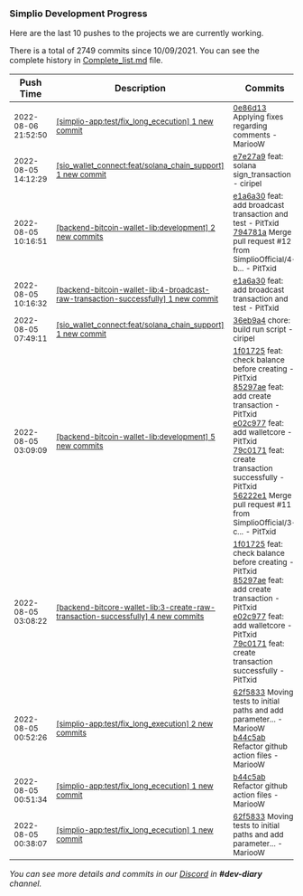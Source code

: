 
### Simplio Development Progress

Here are the last 10 pushes to the projects we are currently working.

There is a total of 2749 commits since 10/09/2021. You can see the complete history in
 [Complete_list.md](Complete_list.md) file.

| Push Time | Description | Commits |
| --- | --- | --- |
| <sub>2022-08-06 21:52:50</sub> | <sub>[[simplio-app:test/fix\_long\_ececution] 1 new commit](https://github.com/SimplioOfficial/simplio-app/commit/0e86d13fadf51d1cd1c3e62b5908f6394a03f28a)</sub> | <sub>[0e86d13](https://github.com/SimplioOfficial/simplio-app/commit/0e86d13fadf51d1cd1c3e62b5908f6394a03f28a) Applying fixes regarding comments - MariooW</sub> |
| <sub>2022-08-05 14:12:29</sub> | <sub>[[sio_wallet_connect:feat/solana\_chain\_support] 1 new commit](https://github.com/SimplioOfficial/sio_wallet_connect/commit/e7e27a9321a1f7cfb426ac3ee5695ce7c1e51d77)</sub> | <sub>[e7e27a9](https://github.com/SimplioOfficial/sio_wallet_connect/commit/e7e27a9321a1f7cfb426ac3ee5695ce7c1e51d77) feat: solana sign_transaction - ciripel</sub> |
| <sub>2022-08-05 10:16:51</sub> | <sub>[[backend-bitcoin-wallet-lib:development] 2 new commits](https://github.com/SimplioOfficial/backend-bitcoin-wallet-lib/compare/56222e12f747...794781ad331b)</sub> | <sub>[e1a6a30](https://github.com/SimplioOfficial/backend-bitcoin-wallet-lib/commit/e1a6a3013576546a530fc9b64ac3810fad2d09b1) feat: add broadcast transaction and test - PitTxid<br>[794781a](https://github.com/SimplioOfficial/backend-bitcoin-wallet-lib/commit/794781ad331b50fe574cfae72530a9bd04ea4b86) Merge pull request #12 from SimplioOfficial/4-b... - PitTxid</sub> |
| <sub>2022-08-05 10:16:32</sub> | <sub>[[backend-bitcoin-wallet-lib:4\-broadcast\-raw\-transaction\-successfully] 1 new commit](https://github.com/SimplioOfficial/backend-bitcoin-wallet-lib/commit/e1a6a3013576546a530fc9b64ac3810fad2d09b1)</sub> | <sub>[e1a6a30](https://github.com/SimplioOfficial/backend-bitcoin-wallet-lib/commit/e1a6a3013576546a530fc9b64ac3810fad2d09b1) feat: add broadcast transaction and test - PitTxid</sub> |
| <sub>2022-08-05 07:49:11</sub> | <sub>[[sio_wallet_connect:feat/solana\_chain\_support] 1 new commit](https://github.com/SimplioOfficial/sio_wallet_connect/commit/36eb9a4e97591e025828d304677cafed2adcc4ae)</sub> | <sub>[36eb9a4](https://github.com/SimplioOfficial/sio_wallet_connect/commit/36eb9a4e97591e025828d304677cafed2adcc4ae) chore: build run script - ciripel</sub> |
| <sub>2022-08-05 03:09:09</sub> | <sub>[[backend-bitcoin-wallet-lib:development] 5 new commits](https://github.com/SimplioOfficial/backend-bitcoin-wallet-lib/compare/aa9d7b8ff0de...56222e12f747)</sub> | <sub>[1f01725](https://github.com/SimplioOfficial/backend-bitcoin-wallet-lib/commit/1f017258126498149b5a659d529f9199dcaf6ddd) feat: check balance before creating - PitTxid<br>[85297ae](https://github.com/SimplioOfficial/backend-bitcoin-wallet-lib/commit/85297aeb44a53891a28cf88a5fcfb36cef7ffded) feat: add create transaction - PitTxid<br>[e02c977](https://github.com/SimplioOfficial/backend-bitcoin-wallet-lib/commit/e02c9774ad13b7a832b9c0af4f076e83e207bce6) feat: add walletcore - PitTxid<br>[79c0171](https://github.com/SimplioOfficial/backend-bitcoin-wallet-lib/commit/79c01710f0757200bf91baefc2554de03f941e6d) feat: create transaction successfully - PitTxid<br>[56222e1](https://github.com/SimplioOfficial/backend-bitcoin-wallet-lib/commit/56222e12f7474522acf032604baad93bebb02713) Merge pull request #11 from SimplioOfficial/3-c... - PitTxid</sub> |
| <sub>2022-08-05 03:08:22</sub> | <sub>[[backend-bitcore-wallet-lib:3\-create\-raw\-transaction\-successfully] 4 new commits](https://github.com/SimplioOfficial/backend-bitcore-wallet-lib/compare/aa9d7b8ff0de...79c01710f075)</sub> | <sub>[1f01725](https://github.com/SimplioOfficial/backend-bitcore-wallet-lib/commit/1f017258126498149b5a659d529f9199dcaf6ddd) feat: check balance before creating - PitTxid<br>[85297ae](https://github.com/SimplioOfficial/backend-bitcore-wallet-lib/commit/85297aeb44a53891a28cf88a5fcfb36cef7ffded) feat: add create transaction - PitTxid<br>[e02c977](https://github.com/SimplioOfficial/backend-bitcore-wallet-lib/commit/e02c9774ad13b7a832b9c0af4f076e83e207bce6) feat: add walletcore - PitTxid<br>[79c0171](https://github.com/SimplioOfficial/backend-bitcore-wallet-lib/commit/79c01710f0757200bf91baefc2554de03f941e6d) feat: create transaction successfully - PitTxid</sub> |
| <sub>2022-08-05 00:52:26</sub> | <sub>[[simplio-app:test/fix\_long\_execution] 2 new commits](https://github.com/SimplioOfficial/simplio-app/compare/ca7406a23c81...b44c5ab88023)</sub> | <sub>[62f5833](https://github.com/SimplioOfficial/simplio-app/commit/62f58335c0b949571e87c1c6b8732fa78f41acef) Moving tests to initial paths and add parameter... - MariooW<br>[b44c5ab](https://github.com/SimplioOfficial/simplio-app/commit/b44c5ab8802379e448a66fd16f59551d982c6d42) Refactor github action files - MariooW</sub> |
| <sub>2022-08-05 00:51:34</sub> | <sub>[[simplio-app:test/fix\_long\_ececution] 1 new commit](https://github.com/SimplioOfficial/simplio-app/commit/b44c5ab8802379e448a66fd16f59551d982c6d42)</sub> | <sub>[b44c5ab](https://github.com/SimplioOfficial/simplio-app/commit/b44c5ab8802379e448a66fd16f59551d982c6d42) Refactor github action files - MariooW</sub> |
| <sub>2022-08-05 00:38:07</sub> | <sub>[[simplio-app:test/fix\_long\_ececution] 1 new commit](https://github.com/SimplioOfficial/simplio-app/commit/62f58335c0b949571e87c1c6b8732fa78f41acef)</sub> | <sub>[62f5833](https://github.com/SimplioOfficial/simplio-app/commit/62f58335c0b949571e87c1c6b8732fa78f41acef) Moving tests to initial paths and add parameter... - MariooW</sub> |

_You can see more details and commits in our [Discord](https://discord.gg/aKhjuwZmdP) in **#dev-diary** channel._

